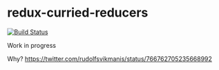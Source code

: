 # redux-curried-reducers

[![Build Status](https://travis-ci.org/rvikmanis/redux-curried-reducers.svg?branch=master)](https://travis-ci.org/rvikmanis/redux-curried-reducers)

Work in progress

Why? https://twitter.com/rudolfsvikmanis/status/766762705235668992
